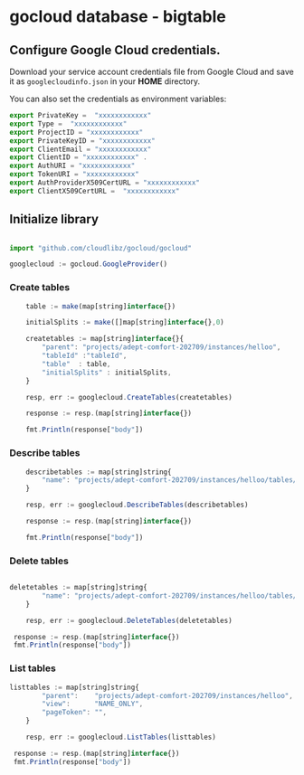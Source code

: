 # gocloud database - bigtable

## Configure Google Cloud credentials.

Download your service account credentials file from Google Cloud and save it as `googlecloudinfo.json` in your <b>HOME</b> directory.

You can also set the credentials as environment variables:
```js
export PrivateKey =  "xxxxxxxxxxxx"
export Type =  "xxxxxxxxxxxx"
export ProjectID = "xxxxxxxxxxxx"
export PrivateKeyID = "xxxxxxxxxxxx"
export ClientEmail = "xxxxxxxxxxxx"
export ClientID = "xxxxxxxxxxxx" .
export AuthURI = "xxxxxxxxxxxx"
export TokenURI = "xxxxxxxxxxxx"
export AuthProviderX509CertURL = "xxxxxxxxxxxx"
export ClientX509CertURL =  "xxxxxxxxxxxx"
```

## Initialize library

```js

import "github.com/cloudlibz/gocloud/gocloud"

googlecloud := gocloud.GoogleProvider()

```

### Create tables

```js
	table := make(map[string]interface{})

	initialSplits := make([]map[string]interface{},0)

	createtables := map[string]interface{}{
		"parent": "projects/adept-comfort-202709/instances/helloo",
		"tableId" :"tableId",
		"table"  : table,
		"initialSplits" : initialSplits,
	}

	resp, err := googlecloud.CreateTables(createtables)

	response := resp.(map[string]interface{})

	fmt.Println(response["body"])


  ```

### Describe tables

```js
	describetables := map[string]string{
		"name": "projects/adept-comfort-202709/instances/helloo/tables/bokkkya",
	}

	resp, err := googlecloud.DescribeTables(describetables)

	response := resp.(map[string]interface{})

	fmt.Println(response["body"])

```

### Delete tables

```js

deletetables := map[string]string{
		"name": "projects/adept-comfort-202709/instances/helloo/tables/bokkkya",
	}

	resp, err := googlecloud.DeleteTables(deletetables)

 response := resp.(map[string]interface{})
 fmt.Println(response["body"])
```

### List tables

```js
listtables := map[string]string{
		"parent":    "projects/adept-comfort-202709/instances/helloo",
		"view":      "NAME_ONLY",
		"pageToken": "",
	}

	resp, err := googlecloud.ListTables(listtables)

 response := resp.(map[string]interface{})
 fmt.Println(response["body"])
```
